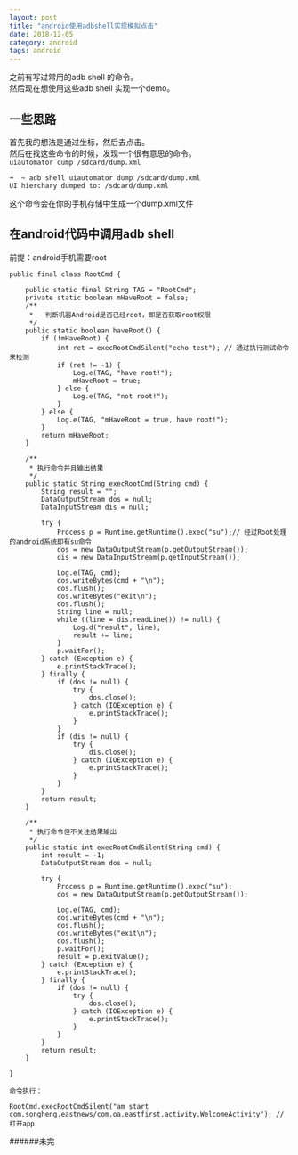 ```yaml
---
layout: post
title: "android使用adbshell实现模拟点击"
date: 2018-12-05
category: android
tags: android
---
```


之前有写过常用的adb shell 的命令。  
然后现在想使用这些adb shell 实现一个demo。  

## 一些思路

首先我的想法是通过坐标，然后去点击。  
然后在找这些命令的时候，发现一个很有意思的命令。  
`uiautomator dump /sdcard/dump.xml`

	➜  ~ adb shell uiautomator dump /sdcard/dump.xml
	UI hierchary dumped to: /sdcard/dump.xml

这个命令会在你的手机存储中生成一个dump.xml文件  

## 在android代码中调用adb shell

前提：android手机需要root  


    public final class RootCmd {

        public static final String TAG = "RootCmd";
        private static boolean mHaveRoot = false;
        /**
         *   判断机器Android是否已经root，即是否获取root权限
         */
        public static boolean haveRoot() {
            if (!mHaveRoot) {
                int ret = execRootCmdSilent("echo test"); // 通过执行测试命令来检测
                if (ret != -1) {
                    Log.e(TAG, "have root!");
                    mHaveRoot = true;
                } else {
                    Log.e(TAG, "not root!");
                }
            } else {
                Log.e(TAG, "mHaveRoot = true, have root!");
            }
            return mHaveRoot;
        }

        /**
         * 执行命令并且输出结果
         */
        public static String execRootCmd(String cmd) {
            String result = "";
            DataOutputStream dos = null;
            DataInputStream dis = null;

            try {
                Process p = Runtime.getRuntime().exec("su");// 经过Root处理的android系统即有su命令
                dos = new DataOutputStream(p.getOutputStream());
                dis = new DataInputStream(p.getInputStream());

                Log.e(TAG, cmd);
                dos.writeBytes(cmd + "\n");
                dos.flush();
                dos.writeBytes("exit\n");
                dos.flush();
                String line = null;
                while ((line = dis.readLine()) != null) {
                    Log.d("result", line);
                    result += line;
                }
                p.waitFor();
            } catch (Exception e) {
                e.printStackTrace();
            } finally {
                if (dos != null) {
                    try {
                        dos.close();
                    } catch (IOException e) {
                        e.printStackTrace();
                    }
                }
                if (dis != null) {
                    try {
                        dis.close();
                    } catch (IOException e) {
                        e.printStackTrace();
                    }
                }
            }
            return result;
        }

        /**
         * 执行命令但不关注结果输出
         */
        public static int execRootCmdSilent(String cmd) {
            int result = -1;
            DataOutputStream dos = null;

            try {
                Process p = Runtime.getRuntime().exec("su");
                dos = new DataOutputStream(p.getOutputStream());

                Log.e(TAG, cmd);
                dos.writeBytes(cmd + "\n");
                dos.flush();
                dos.writeBytes("exit\n");
                dos.flush();
                p.waitFor();
                result = p.exitValue();
            } catch (Exception e) {
                e.printStackTrace();
            } finally {
                if (dos != null) {
                    try {
                        dos.close();
                    } catch (IOException e) {
                        e.printStackTrace();
                    }
                }
            }
            return result;
        }

    }

    命令执行： 

    RootCmd.execRootCmdSilent("am start com.songheng.eastnews/com.oa.eastfirst.activity.WelcomeActivity"); // 打开app


######未完